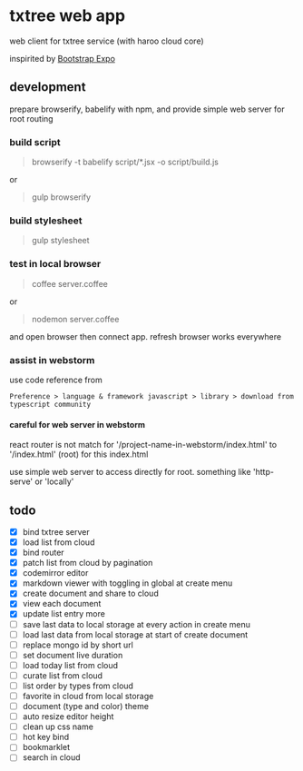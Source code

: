 # txtree web app

web client for txtree service (with haroo cloud core)

inspirited by [Bootstrap Expo](http://expo.getbootstrap.com/)

## development

prepare browserify, babelify with npm, and provide simple web server for root routing

### build script

> browserify -t babelify  script/*.jsx -o script/build.js

or 

> gulp browserify

### build stylesheet

> gulp stylesheet

### test in local browser

> coffee server.coffee

or 

> nodemon server.coffee

and open browser then connect app. refresh browser works everywhere

### assist in webstorm

use code reference from 

    Preference > language & framework javascript > library > download from typescript community
    
#### careful for web server in webstorm

react router is not match for '/project-name-in-webstorm/index.html' to '/index.html' (root) for this index.html

use simple web server to access directly for root. something like 'http-serve' or 'locally' 
    
## todo

- [x] bind txtree server
- [x] load list from cloud
- [x] bind router
- [x] patch list from cloud by pagination
- [x] codemirror editor
- [x] markdown viewer with toggling in global at create menu
- [x] create document and share to cloud
- [x] view each document
- [x] update list entry more
- [ ] save last data to local storage at every action in create menu
- [ ] load last data from local storage at start of create document
- [ ] replace mongo id by short url
- [ ] set document live duration
- [ ] load today list from cloud
- [ ] curate list from cloud
- [ ] list order by types from cloud
- [ ] favorite in cloud from local storage
- [ ] document (type and color) theme
- [ ] auto resize editor height
- [ ] clean up css name
- [ ] hot key bind
- [ ] bookmarklet
- [ ] search in cloud
